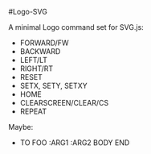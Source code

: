 #Logo-SVG

A minimal Logo command set for SVG.js:

* FORWARD/FW
* BACKWARD
* LEFT/LT
* RIGHT/RT
* RESET
* SETX, SETY, SETXY
* HOME
* CLEARSCREEN/CLEAR/CS
* REPEAT

Maybe:

* TO FOO :ARG1 :ARG2 BODY END


